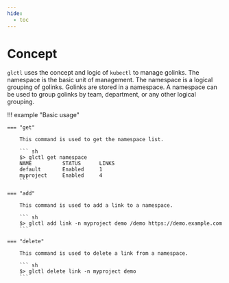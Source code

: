 ```yaml
---
hide:
  - toc
---
```


# Concept

`glctl` uses the concept and logic of `kubectl` to manage golinks. The namespace is the basic unit of management. The namespace is a logical grouping of golinks. Golinks are stored in a namespace. A namespace can be used to group golinks by team, department, or any other logical grouping.

!!! example "Basic usage"

    === "get"

        This command is used to get the namespace list.

        ``` sh
        $> glctl get namespace
        NAME          STATUS      LINKS
        default       Enabled     1
        myproject     Enabled     4
        ```

    === "add"

        This command is used to add a link to a namespace.

        ``` sh
        $> glctl add link -n myproject demo /demo https://demo.example.com
        ```

    === "delete"

        This command is used to delete a link from a namespace.

        ``` sh
        $> glctl delete link -n myproject demo
        ```
